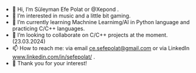 - 👋 Hi, I’m Süleyman Efe Polat or @Xepond .
- 👀 I’m interested in music and a little bit gaming.
- 🌱 I’m currently learning Machnine Learnimg/AI in Python language and practicing C/C++ languages.
- 💞️ I’m looking to collaborate on C/C++ projects at the moment. (23.03.2024)
- 📫 How to reach me: via email ce.sefepolat@gmail.com or via LinkedIn www.linkedin.com/in/sefepolat/ .
- 🤩 Thank you for your interest!

<!---
Xepond/Xepond is a ✨ special ✨ repository because its `README.md` (this file) appears on your GitHub profile.
You can click the Preview link to take a look at your changes.
--->
